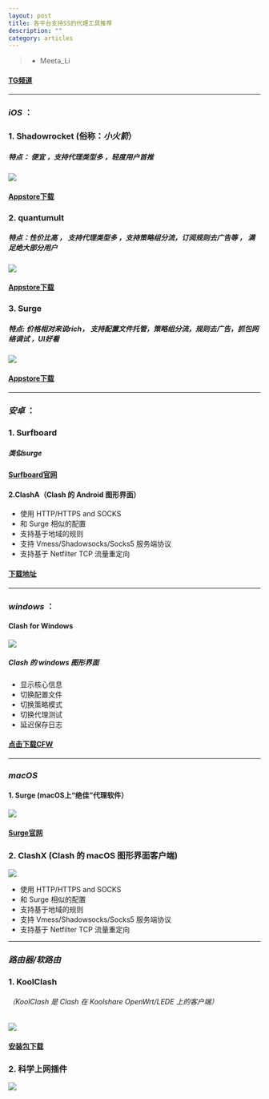 ```yaml
---
layout: post
title: 各平台支持SS的代理工具推荐
description: ""
category: articles
---
```





  

>* Meeta_Li
  
#### [TG频道](https://t.me/meetaclub)

* * *
### *iOS* ：

### 1. Shadowrocket (俗称：*小火箭*）
##### 特点： 便宜 ，支持代理类型多 ，轻度用户首推
![](https://ws1.sinaimg.cn/large/0076dY5Wly1g1cz8nipdmj30gf0zkgmb.jpg)

#### **[Appstore下载](https://itunes.apple.com/us/app/shadowrocket/id932747118?mt=8&uo=4&at=1001lsTF&ct=iOS_detail_share_932747118)**





###  2. quantumult
##### 特点：性价比高 ， 支持代理类型多 ，支持策略组分流，订阅规则去广告等 ，  满足绝大部分用户
![](https://ws1.sinaimg.cn/large/0076dY5Wly1g1cz9wgyaoj30v90xuq4x.jpg)


#### **[Appstore下载](https://itunes.apple.com/us/app/quantumult/id1252015438?mt=8&uo=4&at=1001lsTF&ct=iOS_detail_share_1252015438)**



### 3. Surge
##### 特点: 价格相对来说rich， 支持配置文件托管，策略组分流，规则去广告，抓包网络调试  ，*UI好看*

![](https://ws1.sinaimg.cn/large/0076dY5Wly1g1czaitumhj30v90xun05.jpg)

#### **[Appstore下载](https://itunes.apple.com/us/app/surge-3/id1442620678?mt=8&uo=4&at=1001lsTF&ct=iOS_detail_share_1442620678)**

* * *


### *安卓* ：
 
### 1. Surfboard
##### 类似surge
 
####  **[Surfboard官网](https://manual.getsurfboard.com/cn/introduction)**
 
 
####  2.ClashA（Clash 的 Android 图形界面）
 
* 使用 HTTP/HTTPS and SOCKS
* 和 Surge 相似的配置
* 支持基于地域的规则
* 支持 Vmess/Shadowsocks/Socks5 服务端协议
* 支持基于 Netfilter TCP 流量重定向


#### **[下载地址](https://github.com/ccg2018/ClashA/releases)**


* * *

 
 
### *windows* ：
 
#### Clash for Windows
 ![](https://ws1.sinaimg.cn/large/0076dY5Wly1g1czbhwucnj30xc0kr3zh.jpg)
 


##### Clash 的 windows 图形界面
           
* 显示核心信息
* 切换配置文件
* 切换策略模式
* 切换代理测试
* 延迟保存日志


#### **[点击下载CFW](https://github.com/Fndroid/clash_for_windows_pkg/releases)**

* * *

 

### *macOS*
 
 
#### 1. Surge (macOS上“绝佳”代理软件）
![](https://ws1.sinaimg.cn/large/0076dY5Wly1g1czf95chvj31lw138tpq.jpg)
 
 

#### **[Surge官网](https://nssurge.com/)**


### 2. ClashX (Clash 的 macOS 图形界面客户端)
 ![](https://ws1.sinaimg.cn/large/0076dY5Wly1g1czgru19rj32xz1ciwnh.jpg)
 
  
* 使用 HTTP/HTTPS and SOCKS
* 和 Surge 相似的配置
* 支持基于地域的规则
* 支持 Vmess/Shadowsocks/Socks5 服务端协议
* 支持基于 Netfilter TCP 流量重定向
 
 
 

* * *


 
### *路由器/软路由*

### 1. KoolClash
###### （KoolClash 是 Clash 在 Koolshare OpenWrt/LEDE 上的客户端）

![](https://ws1.sinaimg.cn/large/0076dY5Wly1g1czl4f2g1j32yo1cvn6r.jpg)

#### **[安装包下载](https://github.com/SukkaW/Koolshare-Clash/releases)**

### 2. 科学上网插件
 
![](https://ws1.sinaimg.cn/large/0076dY5Wly1g1d0dlx1p8j30e1060q4g.jpg)
